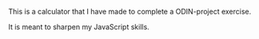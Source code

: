 This is a calculator that I have made to complete a ODIN-project exercise.

It is meant to sharpen my JavaScript skills.